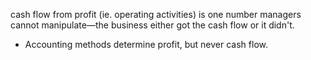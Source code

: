 
cash flow from profit (ie. operating activities) is one number managers cannot manipulate—the business either got the cash flow or it didn't.
- Accounting methods determine profit, but never cash flow.
